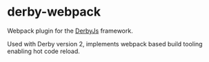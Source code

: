 # derby-webpack

Webpack plugin for the [DerbyJs](https://derbyjs.com/) framework. 

Used with Derby version 2, implements webpack based build tooling enabling hot code reload.

